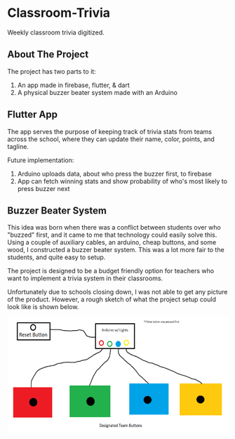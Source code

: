 # Classroom-Trivia

Weekly classroom trivia digitized.

## About The Project

The project has two parts to it:

1. An app made in firebase, flutter, & dart
2. A physical buzzer beater system made with an Arduino

## Flutter App

The app serves the purpose of keeping track of trivia stats from teams across the school, where they can update their name, color, points, and tagline.

Future implementation:
1. Arduino uploads data, about who press the buzzer first, to firebase
2. App can fetch winning stats and show probability of who's most likely to press buzzer next

## Buzzer Beater System

This idea was born when there was a conflict between students over who "buzzed" first, and it came to me that technology could easily solve this. Using a couple of auxiliary cables, an arduino, cheap buttons, and some wood, I constructed a buzzer beater system. This was a lot more fair to the students, and quite easy to setup.

The project is designed to be a budget friendly option for teachers who want to implement a trivia system in their classrooms.

Unfortunately due to schools closing down, I was not able to get any picture of the product. However, a rough sketch of what the project setup could look like is shown below.

<p align="left">
  <a ![SCHEMATIC](rough_schematic.png)>
       <img src="images/rough_schematic.png" alt="rough_schematic" width="600" height="266">
  </a>
</p>

